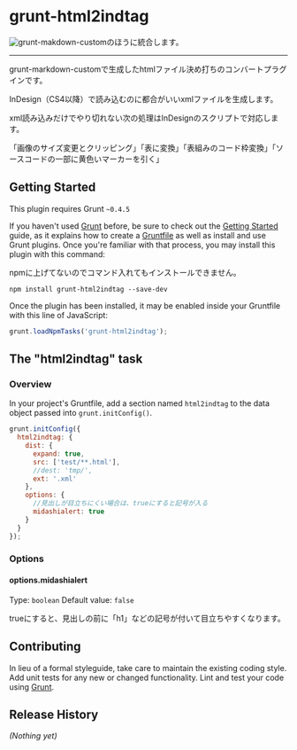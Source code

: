# grunt-html2indtag

![grunt-makdown-custom](https://github.com/lwohtsu/grunt-makdown-custom)のほうに統合します。

---

grunt-markdown-customで生成したhtmlファイル決め打ちのコンバートプラグインです。

InDesign（CS4以降）で読み込むのに都合がいいxmlファイルを生成します。

xml読み込みだけでやり切れない次の処理はInDesignのスクリプトで対応します。

「画像のサイズ変更とクリッピング」「表に変換」「表組みのコード枠変換」「ソースコードの一部に黄色いマーカーを引く」

## Getting Started
This plugin requires Grunt `~0.4.5`

If you haven't used [Grunt](http://gruntjs.com/) before, be sure to check out the [Getting Started](http://gruntjs.com/getting-started) guide, as it explains how to create a [Gruntfile](http://gruntjs.com/sample-gruntfile) as well as install and use Grunt plugins. Once you're familiar with that process, you may install this plugin with this command:

npmに上げてないのでコマンド入れてもインストールできません。

```shell
npm install grunt-html2indtag --save-dev
```

Once the plugin has been installed, it may be enabled inside your Gruntfile with this line of JavaScript:

```js
grunt.loadNpmTasks('grunt-html2indtag');
```

## The "html2indtag" task

### Overview
In your project's Gruntfile, add a section named `html2indtag` to the data object passed into `grunt.initConfig()`.

```js
grunt.initConfig({
  html2indtag: {
    dist: {
      expand: true,
      src: ['test/**.html'],
      //dest: 'tmp/',
      ext: '.xml'
    },
    options: {
      //見出しが目立ちにくい場合は、trueにすると記号が入る
      midashialert: true
    }
  }
});
```

### Options

#### options.midashialert
Type: `boolean`
Default value: `false`

trueにすると、見出しの前に「h1」などの記号が付いて目立ちやすくなります。



## Contributing
In lieu of a formal styleguide, take care to maintain the existing coding style. Add unit tests for any new or changed functionality. Lint and test your code using [Grunt](http://gruntjs.com/).

## Release History
_(Nothing yet)_
